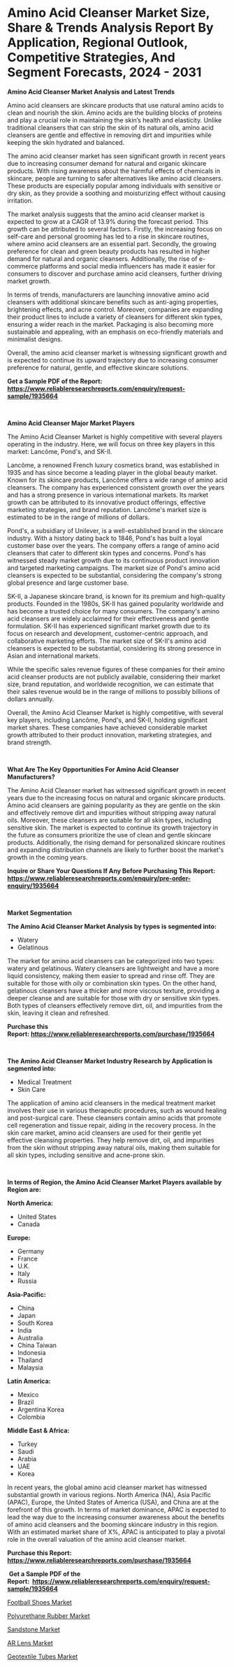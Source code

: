 <p><h1>Amino Acid Cleanser Market Size, Share & Trends Analysis Report By Application, Regional Outlook, Competitive Strategies, And Segment Forecasts, 2024 - 2031</h1></p><p><strong>Amino Acid Cleanser Market Analysis and Latest Trends</strong></p>
<p><p>Amino acid cleansers are skincare products that use natural amino acids to clean and nourish the skin. Amino acids are the building blocks of proteins and play a crucial role in maintaining the skin’s health and elasticity. Unlike traditional cleansers that can strip the skin of its natural oils, amino acid cleansers are gentle and effective in removing dirt and impurities while keeping the skin hydrated and balanced.</p><p>The amino acid cleanser market has seen significant growth in recent years due to increasing consumer demand for natural and organic skincare products. With rising awareness about the harmful effects of chemicals in skincare, people are turning to safer alternatives like amino acid cleansers. These products are especially popular among individuals with sensitive or dry skin, as they provide a soothing and moisturizing effect without causing irritation.</p><p>The market analysis suggests that the amino acid cleanser market is expected to grow at a CAGR of 13.9% during the forecast period. This growth can be attributed to several factors. Firstly, the increasing focus on self-care and personal grooming has led to a rise in skincare routines, where amino acid cleansers are an essential part. Secondly, the growing preference for clean and green beauty products has resulted in higher demand for natural and organic cleansers. Additionally, the rise of e-commerce platforms and social media influencers has made it easier for consumers to discover and purchase amino acid cleansers, further driving market growth.</p><p>In terms of trends, manufacturers are launching innovative amino acid cleansers with additional skincare benefits such as anti-aging properties, brightening effects, and acne control. Moreover, companies are expanding their product lines to include a variety of cleansers for different skin types, ensuring a wider reach in the market. Packaging is also becoming more sustainable and appealing, with an emphasis on eco-friendly materials and minimalist designs.</p><p>Overall, the amino acid cleanser market is witnessing significant growth and is expected to continue its upward trajectory due to increasing consumer preference for natural, gentle, and effective skincare solutions.</p></p>
<p><strong>Get a Sample PDF of the Report:&nbsp; <a href="https://www.reliableresearchreports.com/enquiry/request-sample/1935664">https://www.reliableresearchreports.com/enquiry/request-sample/1935664</a></strong></p>
<p>&nbsp;</p>
<p><strong>Amino Acid Cleanser Major Market Players</strong></p>
<p><p>The Amino Acid Cleanser Market is highly competitive with several players operating in the industry. Here, we will focus on three key players in this market: Lancôme, Pond's, and SK-II.</p><p>Lancôme, a renowned French luxury cosmetics brand, was established in 1935 and has since become a leading player in the global beauty market. Known for its skincare products, Lancôme offers a wide range of amino acid cleansers. The company has experienced consistent growth over the years and has a strong presence in various international markets. Its market growth can be attributed to its innovative product offerings, effective marketing strategies, and brand reputation. Lancôme's market size is estimated to be in the range of millions of dollars.</p><p>Pond's, a subsidiary of Unilever, is a well-established brand in the skincare industry. With a history dating back to 1846, Pond's has built a loyal customer base over the years. The company offers a range of amino acid cleansers that cater to different skin types and concerns. Pond's has witnessed steady market growth due to its continuous product innovation and targeted marketing campaigns. The market size of Pond's amino acid cleansers is expected to be substantial, considering the company's strong global presence and large customer base.</p><p>SK-II, a Japanese skincare brand, is known for its premium and high-quality products. Founded in the 1980s, SK-II has gained popularity worldwide and has become a trusted choice for many consumers. The company's amino acid cleansers are widely acclaimed for their effectiveness and gentle formulation. SK-II has experienced significant market growth due to its focus on research and development, customer-centric approach, and collaborative marketing efforts. The market size of SK-II's amino acid cleansers is expected to be substantial, considering its strong presence in Asian and international markets.</p><p>While the specific sales revenue figures of these companies for their amino acid cleanser products are not publicly available, considering their market size, brand reputation, and worldwide recognition, we can estimate that their sales revenue would be in the range of millions to possibly billions of dollars annually.</p><p>Overall, the Amino Acid Cleanser Market is highly competitive, with several key players, including Lancôme, Pond's, and SK-II, holding significant market shares. These companies have achieved considerable market growth attributed to their product innovation, marketing strategies, and brand strength.</p></p>
<p>&nbsp;</p>
<p><strong>What Are The Key Opportunities For Amino Acid Cleanser Manufacturers?</strong></p>
<p><p>The Amino Acid Cleanser market has witnessed significant growth in recent years due to the increasing focus on natural and organic skincare products. Amino acid cleansers are gaining popularity as they are gentle on the skin and effectively remove dirt and impurities without stripping away natural oils. Moreover, these cleansers are suitable for all skin types, including sensitive skin. The market is expected to continue its growth trajectory in the future as consumers prioritize the use of clean and gentle skincare products. Additionally, the rising demand for personalized skincare routines and expanding distribution channels are likely to further boost the market's growth in the coming years.</p></p>
<p><strong>Inquire or Share Your Questions If Any Before Purchasing This Report: <a href="https://www.reliableresearchreports.com/enquiry/pre-order-enquiry/1935664">https://www.reliableresearchreports.com/enquiry/pre-order-enquiry/1935664</a></strong></p>
<p>&nbsp;</p>
<p><strong>Market Segmentation</strong></p>
<p><strong>The Amino Acid Cleanser Market Analysis by types is segmented into:</strong></p>
<p><ul><li>Watery</li><li>Gelatinous</li></ul></p>
<p><p>The market for amino acid cleansers can be categorized into two types: watery and gelatinous. Watery cleansers are lightweight and have a more liquid consistency, making them easier to spread and rinse off. They are suitable for those with oily or combination skin types. On the other hand, gelatinous cleansers have a thicker and more viscous texture, providing a deeper cleanse and are suitable for those with dry or sensitive skin types. Both types of cleansers effectively remove dirt, oil, and impurities from the skin, leaving it clean and refreshed.</p></p>
<p><strong>Purchase this Report:&nbsp;<a href="https://www.reliableresearchreports.com/purchase/1935664">https://www.reliableresearchreports.com/purchase/1935664</a></strong></p>
<p>&nbsp;</p>
<p><strong>The Amino Acid Cleanser Market Industry Research by Application is segmented into:</strong></p>
<p><ul><li>Medical Treatment</li><li>Skin Care</li></ul></p>
<p><p>The application of amino acid cleansers in the medical treatment market involves their use in various therapeutic procedures, such as wound healing and post-surgical care. These cleansers contain amino acids that promote cell regeneration and tissue repair, aiding in the recovery process. In the skin care market, amino acid cleansers are used for their gentle yet effective cleansing properties. They help remove dirt, oil, and impurities from the skin without stripping away natural oils, making them suitable for all skin types, including sensitive and acne-prone skin.</p></p>
<p>&nbsp;</p>
<p><strong>In terms of Region, the Amino Acid Cleanser Market Players available by Region are:</strong></p>
<p>
    <p> <strong> North America: </strong>
        <ul>
            <li>United States</li>
            <li>Canada</li>
        </ul>
        </p> 
    <p> <strong> Europe: </strong>
        <ul>
            <li>Germany</li>
            <li>France</li>
            <li>U.K.</li>
            <li>Italy</li>
            <li>Russia</li>
        </ul>
        </p> 
    <p> <strong> Asia-Pacific: </strong>
        <ul>
            <li>China</li>
            <li>Japan</li>
            <li>South Korea</li>
            <li>India</li>
            <li>Australia</li>
            <li>China Taiwan</li>
            <li>Indonesia</li>
            <li>Thailand</li>
            <li>Malaysia</li>
        </ul>
        </p> 
    <p> <strong> Latin America: </strong>
        <ul>
            <li>Mexico</li>
            <li>Brazil</li>
            <li>Argentina Korea</li>
            <li>Colombia</li>
        </ul>
        </p> 
    <p> <strong> Middle East & Africa: </strong>
        <ul>
            <li>Turkey</li>
            <li>Saudi</li>
            <li>Arabia</li>
            <li>UAE</li>
            <li>Korea</li>
        </ul>
    </p>
    </p>
<p><p>In recent years, the global amino acid cleanser market has witnessed substantial growth in various regions. North America (NA), Asia Pacific (APAC), Europe, the United States of America (USA), and China are at the forefront of this growth. In terms of market dominance, APAC is expected to lead the way due to the increasing consumer awareness about the benefits of amino acid cleansers and the booming skincare industry in this region. With an estimated market share of X%, APAC is anticipated to play a pivotal role in the overall valuation of the amino acid cleanser market.</p></p>
<p><strong>Purchase this Report: <a href="https://www.reliableresearchreports.com/purchase/1935664">https://www.reliableresearchreports.com/purchase/1935664</a></strong></p>
<p>&nbsp;<strong>Get a Sample PDF of the Report:&nbsp;&nbsp;<a href="https://www.reliableresearchreports.com/enquiry/request-sample/1935664">https://www.reliableresearchreports.com/enquiry/request-sample/1935664</a></strong></p>
<p><strong></strong></p>
<p><p><a href="https://github.com/guneycigdem35/Market-Research-Report-List-1/blob/main/football-shoes-market.md">Football Shoes Market</a></p><p><a href="https://www.linkedin.com/pulse/polyurethane-rubber-market-research-report-unlocks-analysis-financial-omccc/">Polyurethane Rubber Market</a></p><p><a href="https://www.linkedin.com/pulse/sandstone-market-research-report-unlocks-analysis-financial-status-irpmc/">Sandstone Market</a></p><p><a href="https://github.com/yoshih12/Market-Research-Report-List-1/blob/main/ar-lens-market.md">AR Lens Market</a></p><p><a href="https://www.linkedin.com/pulse/geotextile-tubes-market-size-share-global-analysis-report-2023-bdqyc/">Geotextile Tubes Market</a></p></p>